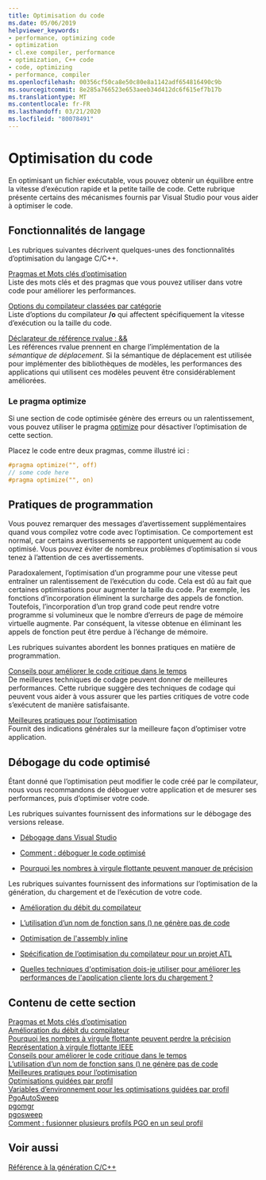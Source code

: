 ```yaml
---
title: Optimisation du code
ms.date: 05/06/2019
helpviewer_keywords:
- performance, optimizing code
- optimization
- cl.exe compiler, performance
- optimization, C++ code
- code, optimizing
- performance, compiler
ms.openlocfilehash: 00356cf50ca8e50c80e8a1142adf654816490c9b
ms.sourcegitcommit: 8e285a766523e653aeeb34d412dc6f615ef7b17b
ms.translationtype: MT
ms.contentlocale: fr-FR
ms.lasthandoff: 03/21/2020
ms.locfileid: "80078491"
---
```

# <a name="optimizing-your-code"></a>Optimisation du code

En optimisant un fichier exécutable, vous pouvez obtenir un équilibre entre la vitesse d’exécution rapide et la petite taille de code. Cette rubrique présente certains des mécanismes fournis par Visual Studio pour vous aider à optimiser le code.

## <a name="language-features"></a>Fonctionnalités de langage

Les rubriques suivantes décrivent quelques-unes des fonctionnalités d’optimisation du langage C/C++.

[Pragmas et Mots clés d’optimisation](optimization-pragmas-and-keywords.md) \
Liste des mots clés et des pragmas que vous pouvez utiliser dans votre code pour améliorer les performances.

[Options du compilateur classées par catégorie](reference/compiler-options-listed-by-category.md) \
Liste d’options du compilateur **/o** qui affectent spécifiquement la vitesse d’exécution ou la taille du code.

[Déclarateur de référence rvalue :  &&](../cpp/rvalue-reference-declarator-amp-amp.md) \
Les références rvalue prennent en charge l’implémentation de la *sémantique de déplacement*. Si la sémantique de déplacement est utilisée pour implémenter des bibliothèques de modèles, les performances des applications qui utilisent ces modèles peuvent être considérablement améliorées.

### <a name="the-optimize-pragma"></a>Le pragma optimize

Si une section de code optimisée génère des erreurs ou un ralentissement, vous pouvez utiliser le pragma [optimize](../preprocessor/optimize.md) pour désactiver l’optimisation de cette section.

Placez le code entre deux pragmas, comme illustré ici :

```cpp
#pragma optimize("", off)
// some code here
#pragma optimize("", on)
```

## <a name="programming-practices"></a>Pratiques de programmation

Vous pouvez remarquer des messages d’avertissement supplémentaires quand vous compilez votre code avec l’optimisation. Ce comportement est normal, car certains avertissements se rapportent uniquement au code optimisé. Vous pouvez éviter de nombreux problèmes d’optimisation si vous tenez à l’attention de ces avertissements.

Paradoxalement, l’optimisation d’un programme pour une vitesse peut entraîner un ralentissement de l’exécution du code. Cela est dû au fait que certaines optimisations pour augmenter la taille du code. Par exemple, les fonctions d’incorporation éliminent la surcharge des appels de fonction. Toutefois, l’incorporation d’un trop grand code peut rendre votre programme si volumineux que le nombre d’erreurs de page de mémoire virtuelle augmente. Par conséquent, la vitesse obtenue en éliminant les appels de fonction peut être perdue à l’échange de mémoire.

Les rubriques suivantes abordent les bonnes pratiques en matière de programmation.

[Conseils pour améliorer le code critique dans le temps](tips-for-improving-time-critical-code.md) \
De meilleures techniques de codage peuvent donner de meilleures performances. Cette rubrique suggère des techniques de codage qui peuvent vous aider à vous assurer que les parties critiques de votre code s’exécutent de manière satisfaisante.

[Meilleures pratiques pour l’optimisation](optimization-best-practices.md) \
Fournit des indications générales sur la meilleure façon d’optimiser votre application.

## <a name="debugging-optimized-code"></a>Débogage du code optimisé

Étant donné que l’optimisation peut modifier le code créé par le compilateur, nous vous recommandons de déboguer votre application et de mesurer ses performances, puis d’optimiser votre code.

Les rubriques suivantes fournissent des informations sur le débogage des versions release.

- [Débogage dans Visual Studio](/visualstudio/debugger/debugging-in-visual-studio)

- [Comment : déboguer le code optimisé](/visualstudio/debugger/how-to-debug-optimized-code)

- [Pourquoi les nombres à virgule flottante peuvent manquer de précision](why-floating-point-numbers-may-lose-precision.md)

Les rubriques suivantes fournissent des informations sur l’optimisation de la génération, du chargement et de l’exécution de votre code.

- [Amélioration du débit du compilateur](improving-compiler-throughput.md)

- [L’utilisation d’un nom de fonction sans () ne génère pas de code](using-function-name-without-parens-produces-no-code.md)

- [Optimisation de l'assembly inline](../assembler/inline/optimizing-inline-assembly.md)

- [Spécification de l’optimisation du compilateur pour un projet ATL](../atl/reference/specifying-compiler-optimization-for-an-atl-project.md)

- [Quelles techniques d'optimisation dois-je utiliser pour améliorer les performances de l'application cliente lors du chargement ?](../build/dll-frequently-asked-questions.md#mfc_optimization)

## <a name="in-this-section"></a>Contenu de cette section

[Pragmas et Mots clés d’optimisation](optimization-pragmas-and-keywords.md) \
[Amélioration du débit du compilateur](improving-compiler-throughput.md) \
[Pourquoi les nombres à virgule flottante peuvent perdre la précision](why-floating-point-numbers-may-lose-precision.md) \
[Représentation à virgule flottante IEEE](ieee-floating-point-representation.md) \
[Conseils pour améliorer le code critique dans le temps](tips-for-improving-time-critical-code.md) \
[L’utilisation d’un nom de fonction sans () ne génère pas de code](using-function-name-without-parens-produces-no-code.md) \
[Meilleures pratiques pour l’optimisation](optimization-best-practices.md) \
[Optimisations guidées par profil](profile-guided-optimizations.md) \
[Variables d’environnement pour les optimisations guidées par profil](environment-variables-for-profile-guided-optimizations.md) \
[PgoAutoSweep](pgoautosweep.md) \
[pgomgr](pgomgr.md) \
[pgosweep](pgosweep.md) \
[Comment : fusionner plusieurs profils PGO en un seul profil](how-to-merge-multiple-pgo-profiles-into-a-single-profile.md)

## <a name="see-also"></a>Voir aussi

[Référence à la génération C/C++](reference/c-cpp-building-reference.md)
